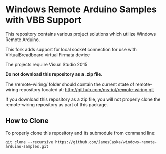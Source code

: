 # Windows Remote Arduino Samples with VBB Support

This repository contains various project solutions which utilize Windows Remote Arduino.

This fork adds support for local socket connection for use with VirtualBreadboard virtual Firmata device

The projects require Visual Studio 2015

**Do not download this repository as a .zip file.**

The /remote-wiring/ folder should contain the current state of remote-wiring repository located at:
http://github.com/ms-iot/remote-wiring.git

If you download this repository as a zip file, you will not properly clone the remote-wiring repository as part of this package.

## How to Clone
To properly clone this repository and its submodule from command line:
```
git clone --recursive https://github.com/JamesCaska/windows-remote-arduino-samples.git
```
